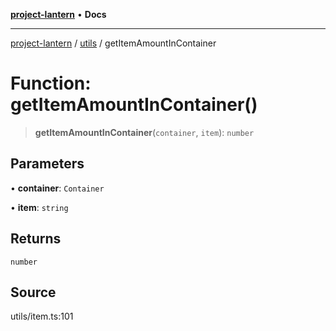 [**project-lantern**](../../../README.md) • **Docs**

***

[project-lantern](../../../globals.md) / [utils](../README.md) / getItemAmountInContainer

# Function: getItemAmountInContainer()

> **getItemAmountInContainer**(`container`, `item`): `number`

## Parameters

• **container**: `Container`

• **item**: `string`

## Returns

`number`

## Source

utils/item.ts:101

